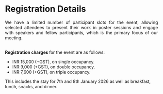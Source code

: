 # Registration Details

<p align="justify">
We have a limited number of participant slots for the event, allowing selected attendees to present their work in poster sessions and engage with speakers and fellow participants, which is the primary focus of our meeting.<br><br>


<b>Registration charges</b> for the event are as follows: 

<ul>
<li>  INR 15,000 (+GST), on single occupancy.</li>

<li> INR 9,000 (+GST), on double occupancy.</li>

<li> INR 7,600 (+GST), on triple occupancy.</li>
</ul>

This includes the stay for 7th and 8th January 2026 as well as breakfast, lunch, snacks, and dinner.
</p>